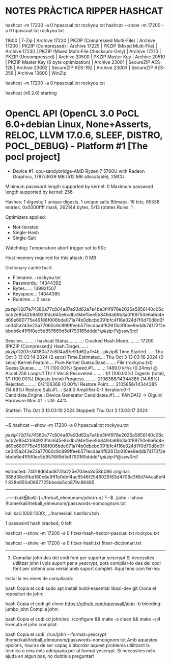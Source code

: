 # NOTES PRÀCTICA RIPPER HASHCAT

hashcat -m 17200 -a 0 hpascual.txt rockyou.txt
hashcat --show -m 17200 -a 0 hpascual.txt rockyou.txt

  11600 | 7-Zip                                                      | Archive
  17220 | PKZIP (Compressed Multi-File)                              | Archive
  17200 | PKZIP (Compressed)                                         | Archive
  17225 | PKZIP (Mixed Multi-File)                                   | Archive
  17230 | PKZIP (Mixed Multi-File Checksum-Only)                     | Archive
  17210 | PKZIP (Uncompressed)                                       | Archive
  20500 | PKZIP Master Key                                           | Archive
  20510 | PKZIP Master Key (6 byte optimization)                     | Archive
  23001 | SecureZIP AES-128                                          | Archive
  23002 | SecureZIP AES-192                                          | Archive
  23003 | SecureZIP AES-256                                          | Archive
  13600 | WinZip

 hashcat -m 17200 -a 0 hpascual.txt rockyou.txt

hashcat (v6.2.6) starting

OpenCL API (OpenCL 3.0 PoCL 6.0+debian  Linux, None+Asserts, RELOC, LLVM 17.0.6, SLEEF, DISTRO, POCL_DEBUG) - Platform #1 [The pocl project]
============================================================================================================================================

- Device #1: cpu-sandybridge-AMD Ryzen 7 5700U with Radeon Graphics, 1787/3639 MB (512 MB allocatable), 2MCU

Minimum password length supported by kernel: 0
Maximum password length supported by kernel: 256

Hashes: 1 digests; 1 unique digests, 1 unique salts
Bitmaps: 16 bits, 65536 entries, 0x0000ffff mask, 262144 bytes, 5/13 rotates
Rules: 1

Optimizers applied:

- Not-Iterated
- Single-Hash
- Single-Salt

Watchdog: Temperature abort trigger set to 90c

Host memory required for this attack: 0 MB

Dictionary cache built:

- Filename..: rockyou.txt
- Passwords.: 14344392
- Bytes.....: 139921507
- Keyspace..: 14344385
- Runtime...: 2 secs

$pkzip$1*1*2*0*7e*74*380a77c8*0*4a*8*7e*93d6*2a7e4be3f4f978e2026a5856140c06cbcb2e8542b94923fdc645e8cdbc94ef5ee5b849da69b3a0f89750e6a6d4ed69e680775e49188f006bde071a74b0dbcbd091bfc4f16e024d7f0d70d8d0fce345a243e23a77060c9c899ffeeb571ecdaa4f82613c810ee9eddb74173f2ebbdb6e41f5f0ec5d957669d5df790165dddd*$/pkzip$:P@ssw0rd!

Session..........: hashcat
Status...........: Cracked
Hash.Mode........: 17200 (PKZIP (Compressed))
Hash.Target......: $pkzip$1*1*2*0*7e*74*380a77c8*0*4a*8*7e*93d6*2a7e4b...pkzip$
Time.Started.....: Thu Oct  3 13:03:14 2024 (2 secs)
Time.Estimated...: Thu Oct  3 13:03:16 2024 (0 secs)
Kernel.Feature...: Pure Kernel
Guess.Base.......: File (rockyou.txt)
Guess.Queue......: 1/1 (100.00%)
Speed.#1.........:  1489.0 kH/s (0.24ms) @ Accel:256 Loops:1 Thr:1 Vec:8
Recovered........: 1/1 (100.00%) Digests (total), 1/1 (100.00%) Digests (new)
Progress.........: 2106368/14344385 (14.68%)
Rejected.........: 0/2106368 (0.00%)
Restore.Point....: 2105856/14344385 (14.68%)
Restore.Sub.#1...: Salt:0 Amplifier:0-1 Iteration:0-1
Candidate.Engine.: Device Generator
Candidates.#1....: PANDA12 -> Olguin!
Hardware.Mon.#1..: Util: 44%

Started: Thu Oct  3 13:03:10 2024
Stopped: Thu Oct  3 13:03:17 2024

---

─$ hashcat --show -m 17200 -a 0 hpascual.txt rockyou.txt

$pkzip$1*1*2*0*7e*74*380a77c8*0*4a*8*7e*93d6*2a7e4be3f4f978e2026a5856140c06cbcb2e8542b94923fdc645e8cdbc94ef5ee5b849da69b3a0f89750e6a6d4ed69e680775e49188f006bde071a74b0dbcbd091bfc4f16e024d7f0d70d8d0fce345a243e23a77060c9c899ffeeb571ecdaa4f82613c810ee9eddb74173f2ebbdb6e41f5f0ec5d957669d5df790165dddd*$/pkzip$:P@ssw0rd!

---

extracted:
74018d64ad8731a225e703ea3d58b086
original:
388d38c0fbd180c6e9ff1b0dbf4ac6546f2546029f83d4709e3f6d744ca8ef4f
828e950d0867725bbeda5cb879c86485

----

┌──(kali㉿kali)-[~/treball_elmeunom/john/run]
└─$ ./john --show /home/kali/treball_elmeunom/passwords-nomcognom.txt

kali:kali:1000:1000:,,,:/home/kali:/usr/bin/zsh

1 password hash cracked, 0 left

hashcat --show -m 17200 -a 0 fitxer-hash-hector-pascual.txt rockyou.txt

hashcat --show -m 17200 -a 0 fitxer-hash.txt fitxer-diccionari.txt

-----

3. Compilar john des del codi font per suportar yescrypt
Si necessites utilitzar john i vols suport per a yescrypt, pots compilar-lo des del codi font per obtenir una versió amb suport complet. Aquí tens com fer-ho:

Instal·la les eines de compilació:

bash
Copia el codi
sudo apt install build-essential libssl-dev git
Clona el repositori de john:

bash
Copia el codi
git clone <https://github.com/openwall/john> -b bleeding-jumbo john
Compila john:

bash
Copia el codi
cd john/src
./configure && make -s clean && make -sj4
Executa el john compilat:

bash
Copia el codi
./run/john --format=yescrypt /home/kali/treball_elmeunom/passwords-nomcognom.txt
Amb aquestes opcions, hauràs de ser capaç d'abordar aquest problema utilitzant la tècnica o eina més adequada per al format yescrypt. Si necessites més ajuda en algun pas, no dubtis a preguntar!
